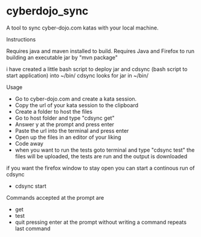 cyberdojo_sync
==============

A tool to sync cyber-dojo.com katas with your local machine.

Instructions

Requires java and maven installed to build.
Requires Java and Firefox to run
building an executable jar by "mvn package"

i have created a little bash script to deploy jar and cdsync 
(bash script to start application) into ~/bin/ 
cdsync looks for jar in ~/bin/

Usage

* Go to cyber-dojo.com and create a kata session.
* Copy the url of your kata session to the clipboard
* Create a folder to host the files
* Go to host folder and type "cdsync get"
* Answer y at the prompt and press enter
* Paste the url into the terminal and press enter
* Open up the files in an editor of your liking
* Code away
* when you want to run the tests goto terminal and type "cdsync test" 
  the files will be uploaded, the tests are run and the output is downloaded


if you want the firefox window to stay open you can start a continous run of cdsync 

* cdsync start

Commands accepted at the prompt are
* get
* test
* quit
pressing enter at the prompt without writing a command repeats last command 

  
